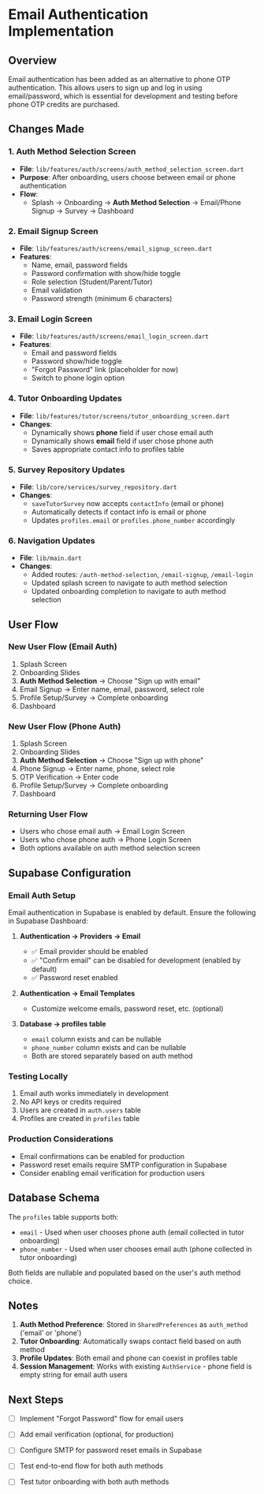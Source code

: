 # Email Authentication Implementation

## Overview
Email authentication has been added as an alternative to phone OTP authentication. This allows users to sign up and log in using email/password, which is essential for development and testing before phone OTP credits are purchased.

## Changes Made

### 1. Auth Method Selection Screen
- **File**: `lib/features/auth/screens/auth_method_selection_screen.dart`
- **Purpose**: After onboarding, users choose between email or phone authentication
- **Flow**: 
  - Splash → Onboarding → **Auth Method Selection** → Email/Phone Signup → Survey → Dashboard

### 2. Email Signup Screen
- **File**: `lib/features/auth/screens/email_signup_screen.dart`
- **Features**:
  - Name, email, password fields
  - Password confirmation with show/hide toggle
  - Role selection (Student/Parent/Tutor)
  - Email validation
  - Password strength (minimum 6 characters)

### 3. Email Login Screen
- **File**: `lib/features/auth/screens/email_login_screen.dart`
- **Features**:
  - Email and password fields
  - Password show/hide toggle
  - "Forgot Password" link (placeholder for now)
  - Switch to phone login option

### 4. Tutor Onboarding Updates
- **File**: `lib/features/tutor/screens/tutor_onboarding_screen.dart`
- **Changes**:
  - Dynamically shows **phone** field if user chose email auth
  - Dynamically shows **email** field if user chose phone auth
  - Saves appropriate contact info to profiles table

### 5. Survey Repository Updates
- **File**: `lib/core/services/survey_repository.dart`
- **Changes**:
  - `saveTutorSurvey` now accepts `contactInfo` (email or phone)
  - Automatically detects if contact info is email or phone
  - Updates `profiles.email` or `profiles.phone_number` accordingly

### 6. Navigation Updates
- **File**: `lib/main.dart`
- **Changes**:
  - Added routes: `/auth-method-selection`, `/email-signup`, `/email-login`
  - Updated splash screen to navigate to auth method selection
  - Updated onboarding completion to navigate to auth method selection

## User Flow

### New User Flow (Email Auth)
1. Splash Screen
2. Onboarding Slides
3. **Auth Method Selection** → Choose "Sign up with email"
4. Email Signup → Enter name, email, password, select role
5. Profile Setup/Survey → Complete onboarding
6. Dashboard

### New User Flow (Phone Auth)
1. Splash Screen
2. Onboarding Slides
3. **Auth Method Selection** → Choose "Sign up with phone"
4. Phone Signup → Enter name, phone, select role
5. OTP Verification → Enter code
6. Profile Setup/Survey → Complete onboarding
7. Dashboard

### Returning User Flow
- Users who chose email auth → Email Login Screen
- Users who chose phone auth → Phone Login Screen
- Both options available on auth method selection screen

## Supabase Configuration

### Email Auth Setup
Email authentication in Supabase is enabled by default. Ensure the following in Supabase Dashboard:

1. **Authentication → Providers → Email**
   - ✅ Email provider should be enabled
   - ✅ "Confirm email" can be disabled for development (enabled by default)
   - ✅ Password reset enabled

2. **Authentication → Email Templates**
   - Customize welcome emails, password reset, etc. (optional)

3. **Database → profiles table**
   - `email` column exists and can be nullable
   - `phone_number` column exists and can be nullable
   - Both are stored separately based on auth method

### Testing Locally
1. Email auth works immediately in development
2. No API keys or credits required
3. Users are created in `auth.users` table
4. Profiles are created in `profiles` table

### Production Considerations
- Email confirmations can be enabled for production
- Password reset emails require SMTP configuration in Supabase
- Consider enabling email verification for production users

## Database Schema

The `profiles` table supports both:
- `email` - Used when user chooses phone auth (email collected in tutor onboarding)
- `phone_number` - Used when user chooses email auth (phone collected in tutor onboarding)

Both fields are nullable and populated based on the user's auth method choice.

## Notes

1. **Auth Method Preference**: Stored in `SharedPreferences` as `auth_method` ('email' or 'phone')
2. **Tutor Onboarding**: Automatically swaps contact field based on auth method
3. **Profile Updates**: Both email and phone can coexist in profiles table
4. **Session Management**: Works with existing `AuthService` - phone field is empty string for email auth users

## Next Steps

- [ ] Implement "Forgot Password" flow for email users
- [ ] Add email verification (optional, for production)
- [ ] Configure SMTP for password reset emails in Supabase
- [ ] Test end-to-end flow for both auth methods
- [ ] Test tutor onboarding with both auth methods


